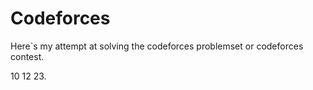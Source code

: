 

# Codeforces


Here`s my attempt at solving the codeforces problemset or codeforces  contest.



10 12 23.


